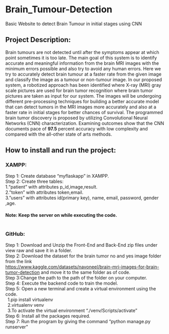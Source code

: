 # Brain_Tumour-Detection
Basic Website to detect Brain Tumour in initial stages using CNN<br>
## __Project Description:__<br>
Brain tumours are not detected until after the symptoms appear at which point sometimes it is too late. The main goal of this system is to identify accurate and meaningful information from the brain MRI images with the minimum errors possible and also try to avoid any human errors. Here we try to accurately detect brain tumour at a faster rate from the given image and classify the image as a tumour or non-tumour image.
In our proposed system, a robotized approach has been identified where X-ray (MRI) gray scale pictures are used for brain tumor recognition where brain tumor pictures are taken as input for our system. The images will be undergoing different pre-processing techniques for building a better accurate model that can detect tumors in the MRI images more accurately and also at a faster rate in initial stages for better chances of survival.
The programmed brain tumor discovery is proposed by utilizing Convolutional Neural Networks (CNN) characterization. Examining outcomes show that the CNN documents pace of **97.5** percent accuracy with low complexity and compared with the all-other state of arts methods.

## How to install and run the project:<br>
### __XAMPP:__<br>
Step 1: Create database “myflaskapp” in XAMPP.<br>
Step 2: Create three tables:<br> 1.“patient” with attributes p_id,image,result.<br>
                             2.”token” with attributes token,email.<br>
                             3.”users” with attributes id(primary  key),  name, email, password,  gender ,age.<br>
#### __Note:__ Keep the server on while executing the code.<br><br>

### __GitHub:__<br>
Step 1: Download and Unzip the Front-End and Back-End zip files under view raw and save it in a folder.<br>
Step 2: Download the dataset for the brain tumor no and yes image folder from the link<br> https://www.kaggle.com/datasets/navoneel/brain-mri-images-for-brain-tumor-detection and move it to the same folder as of code.<br>
Step 3:Change the path to the path of the folder on your computer.<br>
Step 4: Execute the backend code to train the model.<br> 
Step 5: Open a new terminal and create a virtual environment using the code.<br>
      &ensp;1.pip install virtualenv<br> 
      &ensp;2.virtualenv venv<br>
      &ensp;3.To activate the virtual environment “./venv/Scripts/activate”<br>
Step 6: Install all the packages required.<br>
Step 7: Run the program by giving the command “python manage.py runserver”<br>


